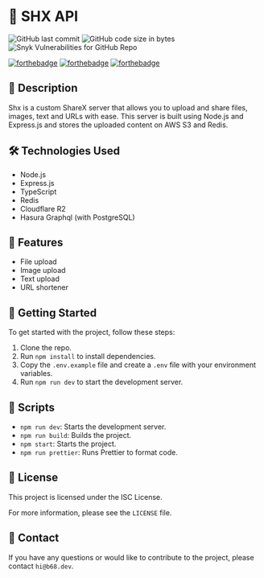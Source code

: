 # 🚀 **SHX API**

![GitHub last commit](https://img.shields.io/github/last-commit/bravo68web/shx?style=for-the-badge)
![GitHub code size in bytes](https://img.shields.io/github/languages/code-size/bravo68web/shx?style=for-the-badge)
![Snyk Vulnerabilities for GitHub Repo](https://img.shields.io/snyk/vulnerabilities/github/bravo68web/shx?style=for-the-badge)

[![forthebadge](https://forthebadge.com/images/badges/made-with-typescript.svg)](https://forthebadge.com)
[![forthebadge](https://forthebadge.com/images/badges/powered-by-black-magic.svg)](https://forthebadge.com)
[![forthebadge](https://forthebadge.com/images/badges/built-with-love.svg)](https://forthebadge.com)

## 📝 Description

Shx is a custom ShareX server that allows you to upload and share files, images,
text and URLs with ease. This server is built using Node.js and Express.js and
stores the uploaded content on AWS S3 and Redis.

## 🛠️ Technologies Used

- Node.js
- Express.js
- TypeScript
- Redis
- Cloudflare R2
- Hasura Graphql (with PostgreSQL)

## 🚀 Features

- File upload
- Image upload
- Text upload
- URL shortener

## 🚀 Getting Started

To get started with the project, follow these steps:

1. Clone the repo.
2. Run `npm install` to install dependencies.
3. Copy the `.env.example` file and create a `.env` file with your environment
   variables.
4. Run `npm run dev` to start the development server.

## 📜 Scripts

- `npm run dev`: Starts the development server.
- `npm run build`: Builds the project.
- `npm start`: Starts the project.
- `npm run prettier`: Runs Prettier to format code.

## 📝 License

This project is licensed under the ISC License.

For more information, please see the `LICENSE` file.

## 📧 Contact

If you have any questions or would like to contribute to the project, please
contact `hi@b68.dev`.
